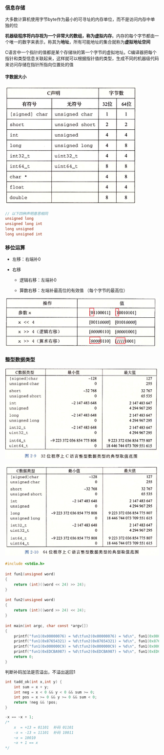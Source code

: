 ### 信息存储

大多数计算机使用字节byte作为最小的可寻址的内存单位，而不是访问内存中单独的位

**机器级程序将内存视为一个非常大的数组，称为虚拟内存**。内存的每个字节都由一个唯一的数字来表示，称其为**地址**，所有可能地址的集合就称为**虚拟地址空间**

C语言中一个指针的值都是某个存储块的第一个字节的虚拟地址。C编译器把每个指针和类型信息关联起来，这样就可以根据指针值的类型，生成不同的机器级代码来访问存储在指针所指向位置处的值

#### 字数据大小

![image-20220913201149265](../image/image-20220913201149265.png)

```c
// 以下四种声明意思相同
unsigned long
unsigned long int
long unsigned
long unsigned int
```



### 移位运算

- 左移：右端补0

- 右移

  - 逻辑右移：左端补0

  - 算数右移：左端补最高位的有效值 （每个字节的最高位）

![image-20220915114739023](../image/image-20220915114739023.png)

### 整型数据类型

![image-20220915120130030](../image/image-20220915120130030.png)

![image-20220915120141005](../image/image-20220915120141005.png)

```c
#include <stdio.h>

int fun1(unsigned word)
{
    return (int)((word << 24) >> 24);
}

int fun2(unsigned word)
{
    return (int)((word >> 24) << 24);
}

int main(int argc, char const *argv[])
{
    printf("fun1(0x00000076) = %d\tfun2(0x00000076) = %d\n", fun1(0x00000076), fun2(0x00000076));
    printf("fun1(0x87654321) = %d\tfun2(0x87654321) = %d\n", fun1(0x87654321), fun2(0x87654321));
    printf("fun1(0x000000C9) = %d\tfun2(0x000000C9) = %d\n", fun1(0x000000C9), fun2(0x000000C9));
    printf("fun1(0xEDCBA987) = %d\tfun2(0xEDCBA987) = %d\n", fun1(0xEDCBA987), fun2(0xEDCBA987));
    return 0;
}
```



判断补码加法是否溢出，不溢出返回1

```c
int tadd_ok(int x,int y) {
	int sum = x + y;
	int neg = x < 0 && y < 0 && sum >= 0;
	int pos = x >= 0 && y >= 0 && sum < 0;
	return !neg && !pos;
}
```



```c
-x == ~x + 1;
/*
	x  = +13 = 01101  补码 01101
	-x = -13 = 11101  补码 10011
	~x = 10010 
	~x + 1 == x
*/
```

